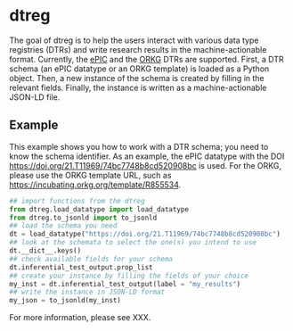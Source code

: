 # dtreg
The goal of dtreg is to help the users interact with various data type registries (DTRs) and write research results in the machine-actionable format. 
Currently, the [ePIC](https://fc4e-t4-3.github.io/) and the [ORKG](https://orkg.org/) DTRs are supported.
First, a DTR schema (an ePIC datatype or an ORKG template) is loaded as a Python object.
Then, a new instance of the schema is created by filling in the relevant fields.
Finally, the instance is written as a machine-actionable JSON-LD file. 
## Example

This example shows you how to work with a DTR schema; you need to know the schema identifier.
As an example, the ePIC datatype with the DOI <https://doi.org/21.T11969/74bc7748b8cd520908bc> is used.
For the ORKG, please use the ORKG template URL, such as <https://incubating.orkg.org/template/R855534>.

```python
## import functions from the dtreg
from dtreg.load_datatype import load_datatype
from dtreg.to_jsonld import to_jsonld
## load the schema you need
dt = load_datatype("https://doi.org/21.T11969/74bc7748b8cd520908bc")
## look at the schemata to select the one(s) you intend to use
dt.__dict__.keys() 
## check available fields for your schema
dt.inferential_test_output.prop_list 
## create your instance by filling the fields of your choice
my_inst = dt.inferential_test_output(label = "my_results")
## write the instance in JSON-LD format
my_json = to_jsonld(my_inst) 
```
For more information, please see XXX.